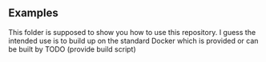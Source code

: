 ## Examples

This folder is supposed to show you how to use this repository.
I guess the intended use is to build up on the standard Docker which is provided
or can be built by 
TODO (provide build script)


